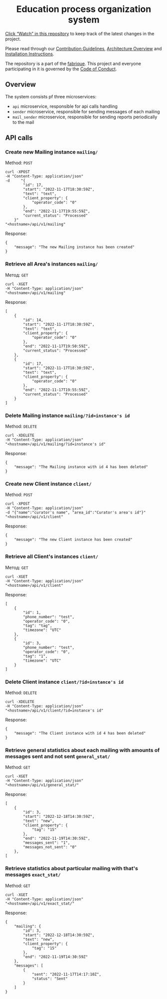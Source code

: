 <h1 align="center">Education process organization system</h1>

[Click “Watch” in this repository](https://help.github.com/en/github/receiving-notifications-about-activity-on-github/watching-and-unwatching-repositories) to keep track of the latest changes in the project.

Please read through our [Contribution Guidelines](CONTRIBUTING.md), [Architecture Overview](ARCHITECTURE.md) and [Installation Instructions](INSTALL.md).

The repository is a part of the [fabrique](https://fabrique.studio). This project and everyone participating in it is governed by the [Code of Conduct](CODE_OF_CONDUCT.md).


## Overview

The system consists pf three microservices:
- `api` microservice, responsible for api calls handling
- `sender` microservice, responsible for sending messages of each mailing
- `mail_sender` microservice, responsible for sending reports periodically to the mail


## API calls


### Create new Mailing instance `mailing/`

Method: `POST`

```
curl -XPOST
-H "Content-Type: application/json"
-d     "{
        "id": 17,
        "start": "2022-11-17T18:30:59Z",
        "text": "text",
        "client_property": {
            "operator_code": "0"
        },
        "end": "2022-11-17T19:55:59Z",
        "current_status": "Processed"
    }"
"<hostname>/api/v1/mailing"

```

Response:

```
{
    "message": "The new Mailing instance has been created"
}
```

### Retrieve all Area's instances `mailing/`

Метод: `GET`

```
curl -XGET
-H "Content-Type: application/json"
"<hostname>/api/v1/mailing"

```

Response:

```
[
    {
        "id": 14,
        "start": "2022-11-17T18:30:59Z",
        "text": "text",
        "client_property": {
            "operator_code": "0"
        },
        "end": "2022-11-17T19:50:59Z",
        "current_status": "Processed"
    },
    {
        "id": 17,
        "start": "2022-11-17T18:30:59Z",
        "text": "text",
        "client_property": {
            "operator_code": "0"
        },
        "end": "2022-11-17T19:55:59Z",
        "current_status": "Processed"
    }
]
```

### Delete Mailing instance `mailing/?id=instance's id`

Method: `DELETE`

```
curl -XDELETE
-H "Content-Type: application/json"
"<hostname>/api/v1/mailing/?id=instance's id"

```

Response:

```
{
    "message": "The Mailing instance with id 4 has been deleted"
}
```


### Create new Client instance `client/`

Method: `POST`

```
curl -XPOST
-H "Content-Type: application/json"
-d "{"name":"curator's name", "area_id":"Curator's area's id"}"
"<hostname>/api/v1/client"

```

Response:

```
{
    "message": "The new Client instance has been created"
}
```

### Retrieve all Client's instances `client/`

Метод: `GET`

```
curl -XGET
-H "Content-Type: application/json"
"<hostname>/api/v1/client"

```

Response:

```
[
    {
        "id": 1,
        "phone_number": "test",
        "operator_code": "0",
        "tag": "tag",
        "timezone": "UTC"
    },
    {
        "id": 3,
        "phone_number": "test",
        "operator_code": "0",
        "tag": "1",
        "timezone": "UTC"
    }
]
```
### Delete Client instance `client/?id=instance's id`

Method: `DELETE`

```
curl -XDELETE
-H "Content-Type: application/json"
"<hostname>/api/v1/client/?id=instance's id"

```

Response:

```
{
    "message": "The Client instance with id 4 has been deleted"
}
```





### Retrieve general statistics about each mailing with amounts of messages sent and not sent `general_stat/`

Method: `GET`

```
curl -XGET
-H "Content-Type: application/json"
"<hostname>/api/v1/general_stat/"
```

Response:

```
[
    {
        "id": 3,
        "start": "2022-12-18T14:30:59Z",
        "text": "new",
        "client_property": {
            "tag": "15"
        },
        "end": "2022-11-19T14:30:59Z",
        "messages_sent": "1",
        "messages_not_sent": "0"
    },
[
```

### Retrieve statistics about particular mailing with that's messages `exact_stat/`

Method: `GET`

```
curl -XGET
-H "Content-Type: application/json"
"<hostname>/api/v1/exact_stat/"
```

Response:

```
{
    "mailing": {
        "id": 3,
        "start": "2022-12-18T14:30:59Z",
        "text": "new",
        "client_property": {
            "tag": "15"
        },
        "end": "2022-11-19T14:30:59Z"
    },
    "messages": [
        {
            "sent": "2022-11-17T14:17:10Z",
            "status": "Sent"
        }
    ]
}
```
